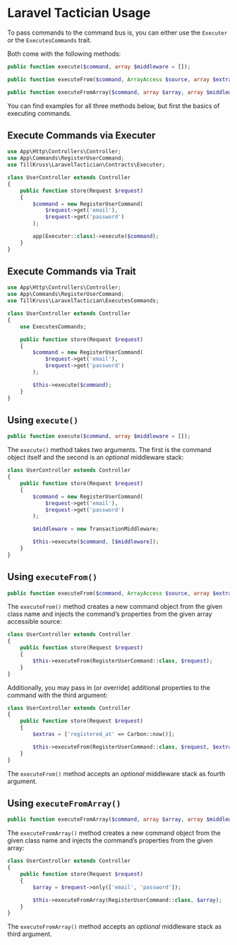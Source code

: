 # Laravel Tactician Usage

To pass commands to the command bus is, you can either use the `Executer` or the `ExecutesCommands` trait.

Both come with the following methods:

```php
public function execute($command, array $middleware = []);

public function executeFrom($command, ArrayAccess $source, array $extras = [], array $middleware = []);

public function executeFromArray($command, array $array, array $middleware = []);
```

You can find examples for all three methods below, but first the basics of executing commands.


## Execute Commands via Executer

```php
use App\Http\Controllers\Controller;
use App\Commands\RegisterUserCommand;
use TillKruss\LaravelTactician\Contracts\Executer;

class UserController extends Controller
{
    public function store(Request $request)
    {
        $command = new RegisterUserCommand(
            $request->get('email'),
            $request->get('password')
        );

        app(Executer::class)->execute($command);
    }
}
```


## Execute Commands via Trait

```php
use App\Http\Controllers\Controller;
use App\Commands\RegisterUserCommand;
use TillKruss\LaravelTactician\ExecutesCommands;

class UserController extends Controller
{
    use ExecutesCommands;

    public function store(Request $request)
    {
        $command = new RegisterUserCommand(
            $request->get('email'),
            $request->get('password')
        );

        $this->execute($command);
    }
}
```


## Using `execute()`

```php
public function execute($command, array $middleware = []);
```

The `execute()` method takes two arguments. The first is the command object itself and the second is an _optional_ middleware stack:

```php
class UserController extends Controller
{
    public function store(Request $request)
    {
        $command = new RegisterUserCommand(
            $request->get('email'),
            $request->get('password')
        );

        $middleware = new TransactionMiddleware;

        $this->execute($command, [$middleware]);
    }
}
```


## Using `executeFrom()`

```php
public function executeFrom($command, ArrayAccess $source, array $extras = [], array $middleware = []);
```

The `executeFrom()` method creates a new command object from the given class name and injects the command’s properties from the given array accessible source:

```php
class UserController extends Controller
{
    public function store(Request $request)
    {
        $this->executeFrom(RegisterUserCommand::class, $request);
    }
}
```

Additionally, you may pass in (or override) additional properties to the command with the third argument:

```php
class UserController extends Controller
{
    public function store(Request $request)
    {
        $extras = ['registered_at' => Carbon::now()];

        $this->executeFrom(RegisterUserCommand::class, $request, $extras);
    }
}
```

The `executeFrom()` method accepts an _optional_ middleware stack as fourth argument.


## Using `executeFromArray()`

```php
public function executeFromArray($command, array $array, array $middleware = []);
```

The `executeFromArray()` method creates a new command object from the given class name and injects the command’s properties from the given array:

```php
class UserController extends Controller
{
    public function store(Request $request)
    {
        $array = $request->only(['email', 'password']);

        $this->executeFromArray(RegisterUserCommand::class, $array);
    }
}
```

The `executeFromArray()` method accepts an _optional_ middleware stack as third argument.
